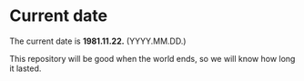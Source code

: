 # Current date

The current date is **1981.11.22.** (YYYY.MM.DD.)

This repository will be good when the world ends, so we will know how long it lasted.